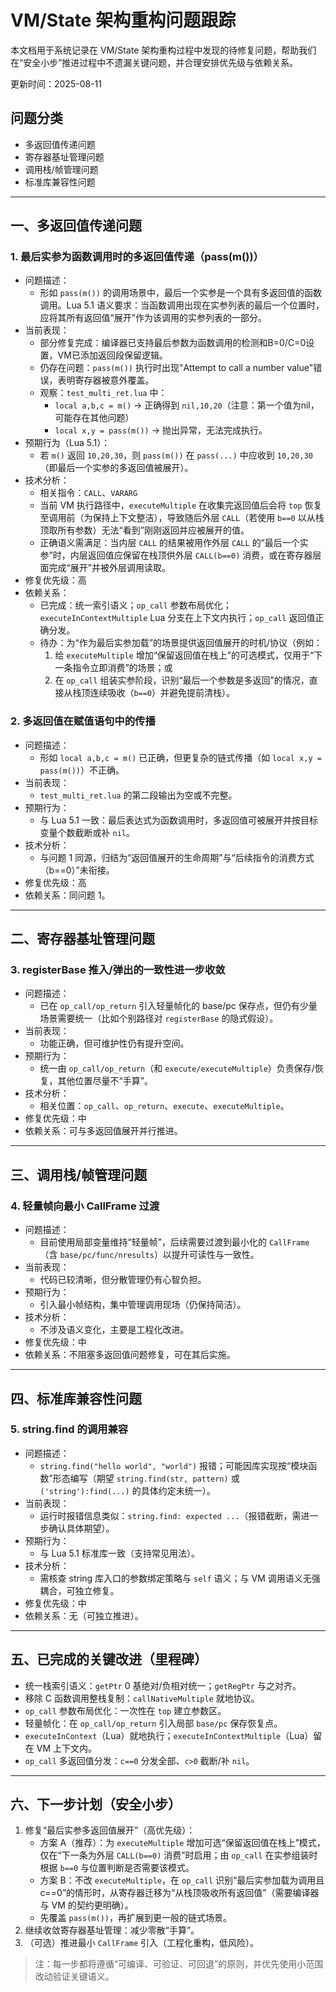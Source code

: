 # VM/State 架构重构问题跟踪

本文档用于系统记录在 VM/State 架构重构过程中发现的待修复问题，帮助我们在“安全小步”推进过程中不遗漏关键问题，并合理安排优先级与依赖关系。

更新时间：2025-08-11

## 问题分类
- 多返回值传递问题
- 寄存器基址管理问题
- 调用栈/帧管理问题
- 标准库兼容性问题

---

## 一、多返回值传递问题

### 1. 最后实参为函数调用时的多返回值传递（pass(m())）
- 问题描述：
  - 形如 `pass(m())` 的调用场景中，最后一个实参是一个具有多返回值的函数调用。Lua 5.1 语义要求：当函数调用出现在实参列表的最后一个位置时，应将其所有返回值“展开”作为该调用的实参列表的一部分。
- 当前表现：
  - 部分修复完成：编译器已支持最后参数为函数调用的检测和B=0/C=0设置，VM已添加返回段保留逻辑。
  - 仍存在问题：`pass(m())` 执行时出现"Attempt to call a number value"错误，表明寄存器被意外覆盖。
  - 观察：`test_multi_ret.lua` 中：
    - `local a,b,c = m()` -> 正确得到 `nil,10,20`（注意：第一个值为nil，可能存在其他问题）
    - `local x,y = pass(m())` -> 抛出异常，无法完成执行。
- 预期行为（Lua 5.1）：
  - 若 `m()` 返回 `10,20,30`，则 `pass(m())` 在 `pass(...)` 中应收到 `10,20,30`（即最后一个实参的多返回值被展开）。
- 技术分析：
  - 相关指令：`CALL`、`VARARG`
  - 当前 VM 执行路径中，`executeMultiple` 在收集完返回值后会将 `top` 恢复至调用前（为保持上下文整洁），导致随后外层 `CALL`（若使用 `b==0` 以从栈顶取所有参数）无法“看到”刚刚返回并应被展开的值。
  - 正确语义需满足：当内层 `CALL` 的结果被用作外层 `CALL` 的“最后一个实参”时，内层返回值应保留在栈顶供外层 `CALL(b==0)` 消费，或在寄存器层面完成“展开”并被外层调用读取。
- 修复优先级：高
- 依赖关系：
  - 已完成：统一索引语义；`op_call` 参数布局优化；`executeInContextMultiple` Lua 分支在上下文内执行；`op_call` 返回值正确分发。
  - 待办：为“作为最后实参加载”的场景提供返回值展开的时机/协议（例如：
    1) 给 `executeMultiple` 增加“保留返回值在栈上”的可选模式，仅用于“下一条指令立即消费”的场景；或
    2) 在 `op_call` 组装实参阶段，识别“最后一个参数是多返回”的情况，直接从栈顶连续吸收（`b==0`）并避免提前清栈）。

### 2. 多返回值在赋值语句中的传播
- 问题描述：
  - 形如 `local a,b,c = m()` 已正确，但更复杂的链式传播（如 `local x,y = pass(m())`）不正确。
- 当前表现：
  - `test_multi_ret.lua` 的第二段输出为空或不完整。
- 预期行为：
  - 与 Lua 5.1 一致：最后表达式为函数调用时，多返回值可被展开并按目标变量个数截断或补 `nil`。
- 技术分析：
  - 与问题 1 同源，归结为“返回值展开的生命周期”与“后续指令的消费方式（b==0）”未衔接。
- 修复优先级：高
- 依赖关系：同问题 1。

---

## 二、寄存器基址管理问题

### 3. registerBase 推入/弹出的一致性进一步收敛
- 问题描述：
  - 已在 `op_call/op_return` 引入轻量帧化的 base/pc 保存点，但仍有少量场景需要统一（比如个别路径对 `registerBase` 的隐式假设）。
- 当前表现：
  - 功能正确，但可维护性仍有提升空间。
- 预期行为：
  - 统一由 `op_call/op_return`（和 `execute/executeMultiple`）负责保存/恢复，其他位置尽量不“手算”。
- 技术分析：
  - 相关位置：`op_call`、`op_return`、`execute`、`executeMultiple`。
- 修复优先级：中
- 依赖关系：可与多返回值展开并行推进。

---

## 三、调用栈/帧管理问题

### 4. 轻量帧向最小 CallFrame 过渡
- 问题描述：
  - 目前使用局部变量维持“轻量帧”，后续需要过渡到最小化的 `CallFrame`（含 `base/pc/func/nresults`）以提升可读性与一致性。
- 当前表现：
  - 代码已较清晰，但分散管理仍有心智负担。
- 预期行为：
  - 引入最小帧结构，集中管理调用现场（仍保持简洁）。
- 技术分析：
  - 不涉及语义变化，主要是工程化改进。
- 修复优先级：中
- 依赖关系：不阻塞多返回值问题修复，可在其后实施。

---

## 四、标准库兼容性问题

### 5. string.find 的调用兼容
- 问题描述：
  - `string.find("hello world", "world")` 报错；可能因库实现按“模块函数”形态编写（期望 `string.find(str, pattern)` 或 `('string'):find(...)` 的具体约定未统一）。
- 当前表现：
  - 运行时报错信息类似：`string.find: expected ...`（报错截断，需进一步确认具体期望）。
- 预期行为：
  - 与 Lua 5.1 标准库一致（支持常见用法）。
- 技术分析：
  - 需核查 string 库入口的参数绑定策略与 `self` 语义；与 VM 调用语义无强耦合，可独立修复。
- 修复优先级：中
- 依赖关系：无（可独立推进）。

---

## 五、已完成的关键改进（里程碑）
- 统一栈索引语义：`getPtr` 0 基绝对/负相对统一；`getRegPtr` 与之对齐。
- 移除 C 函数调用整栈复制：`callNativeMultiple` 就地协议。
- `op_call` 参数布局优化：一次性在 `top` 建立参数区。
- 轻量帧化：在 `op_call/op_return` 引入局部 `base/pc` 保存恢复点。
- `executeInContext`（Lua）就地执行；`executeInContextMultiple`（Lua）留在 VM 上下文内。
- `op_call` 多返回值分发：`c==0` 分发全部、`c>0` 截断/补 `nil`。

---

## 六、下一步计划（安全小步）
1) 修复“最后实参多返回值展开”（高优先级）：
   - 方案 A（推荐）：为 `executeMultiple` 增加可选“保留返回值在栈上”模式，仅在“下一条为外层 `CALL(b==0)` 消费”时启用；由 `op_call` 在实参组装时根据 `b==0` 与位置判断是否需要该模式。
   - 方案 B：不改 `executeMultiple`，在 `op_call` 识别“最后实参加载为调用且 c==0”的情形时，从寄存器迁移为“从栈顶吸收所有返回值”（需要编译器与 VM 的契约更明确）。
   - 先覆盖 `pass(m())`，再扩展到更一般的链式场景。
2) 继续收敛寄存器基址管理：减少零散“手算”。
3) （可选）推进最小 `CallFrame` 引入（工程化重构，低风险）。

> 注：每一步都将遵循“可编译、可验证、可回退”的原则，并优先使用小范围改动验证关键语义。

